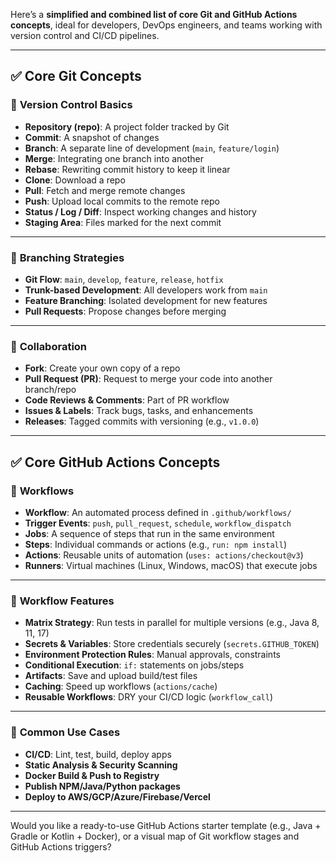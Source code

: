 Here’s a **simplified and combined list of core Git and GitHub Actions concepts**, ideal for developers, DevOps engineers, and teams working with version control and CI/CD pipelines.

---

## ✅ **Core Git Concepts**

### 🔷 **Version Control Basics**

* **Repository (repo)**: A project folder tracked by Git
* **Commit**: A snapshot of changes
* **Branch**: A separate line of development (`main`, `feature/login`)
* **Merge**: Integrating one branch into another
* **Rebase**: Rewriting commit history to keep it linear
* **Clone**: Download a repo
* **Pull**: Fetch and merge remote changes
* **Push**: Upload local commits to the remote repo
* **Status / Log / Diff**: Inspect working changes and history
* **Staging Area**: Files marked for the next commit

---

### 🔷 **Branching Strategies**

* **Git Flow**: `main`, `develop`, `feature`, `release`, `hotfix`
* **Trunk-based Development**: All developers work from `main`
* **Feature Branching**: Isolated development for new features
* **Pull Requests**: Propose changes before merging

---

### 🔷 **Collaboration**

* **Fork**: Create your own copy of a repo
* **Pull Request (PR)**: Request to merge your code into another branch/repo
* **Code Reviews & Comments**: Part of PR workflow
* **Issues & Labels**: Track bugs, tasks, and enhancements
* **Releases**: Tagged commits with versioning (e.g., `v1.0.0`)

---

## ✅ **Core GitHub Actions Concepts**

### 🔷 **Workflows**

* **Workflow**: An automated process defined in `.github/workflows/`
* **Trigger Events**: `push`, `pull_request`, `schedule`, `workflow_dispatch`
* **Jobs**: A sequence of steps that run in the same environment
* **Steps**: Individual commands or actions (e.g., `run: npm install`)
* **Actions**: Reusable units of automation (`uses: actions/checkout@v3`)
* **Runners**: Virtual machines (Linux, Windows, macOS) that execute jobs

---

### 🔷 **Workflow Features**

* **Matrix Strategy**: Run tests in parallel for multiple versions (e.g., Java 8, 11, 17)
* **Secrets & Variables**: Store credentials securely (`secrets.GITHUB_TOKEN`)
* **Environment Protection Rules**: Manual approvals, constraints
* **Conditional Execution**: `if:` statements on jobs/steps
* **Artifacts**: Save and upload build/test files
* **Caching**: Speed up workflows (`actions/cache`)
* **Reusable Workflows**: DRY your CI/CD logic (`workflow_call`)

---

### 🔷 **Common Use Cases**

* **CI/CD**: Lint, test, build, deploy apps
* **Static Analysis & Security Scanning**
* **Docker Build & Push to Registry**
* **Publish NPM/Java/Python packages**
* **Deploy to AWS/GCP/Azure/Firebase/Vercel**

---

Would you like a ready-to-use GitHub Actions starter template (e.g., Java + Gradle or Kotlin + Docker), or a visual map of Git workflow stages and GitHub Actions triggers?

